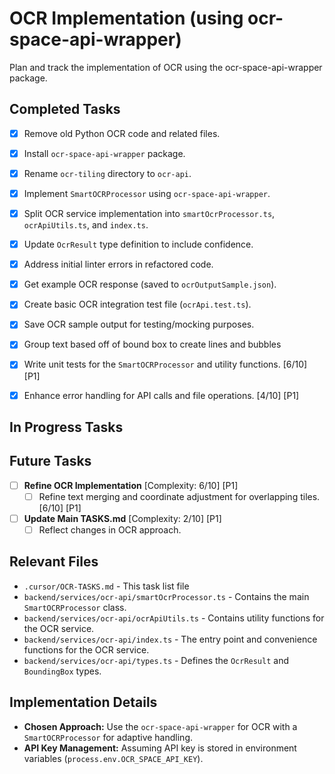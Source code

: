 # OCR Implementation (using ocr-space-api-wrapper)

Plan and track the implementation of OCR using the ocr-space-api-wrapper package.

## Completed Tasks

- [x] Remove old Python OCR code and related files.
- [x] Install `ocr-space-api-wrapper` package.
- [x] Rename `ocr-tiling` directory to `ocr-api`.
- [x] Implement `SmartOCRProcessor` using `ocr-space-api-wrapper`.
- [x] Split OCR service implementation into `smartOcrProcessor.ts`, `ocrApiUtils.ts`, and `index.ts`.
- [x] Update `OcrResult` type definition to include confidence.
- [x] Address initial linter errors in refactored code.
- [x] Get example OCR response (saved to `ocrOutputSample.json`).
- [x] Create basic OCR integration test file (`ocrApi.test.ts`).
- [x] Save OCR sample output for testing/mocking purposes.
- [x] Group text based off of bound box to create lines and bubbles 
- [x] Write unit tests for the `SmartOCRProcessor` and utility functions. [6/10] [P1]
- [x] Enhance error handling for API calls and file operations. [4/10] [P1]


## In Progress Tasks


## Future Tasks
- [ ] **Refine OCR Implementation** [Complexity: 6/10] [P1]
  - [ ] Refine text merging and coordinate adjustment for overlapping tiles. [6/10] [P1]

- [ ] **Update Main TASKS.md** [Complexity: 2/10] [P1]
  - [ ] Reflect changes in OCR approach.

## Relevant Files

- `.cursor/OCR-TASKS.md` - This task list file
- `backend/services/ocr-api/smartOcrProcessor.ts` - Contains the main `SmartOCRProcessor` class.
- `backend/services/ocr-api/ocrApiUtils.ts` - Contains utility functions for the OCR service.
- `backend/services/ocr-api/index.ts` - The entry point and convenience functions for the OCR service.
- `backend/services/ocr-api/types.ts` - Defines the `OcrResult` and `BoundingBox` types.

## Implementation Details

- **Chosen Approach:** Use the `ocr-space-api-wrapper` for OCR with a `SmartOCRProcessor` for adaptive handling.
- **API Key Management:** Assuming API key is stored in environment variables (`process.env.OCR_SPACE_API_KEY`).
